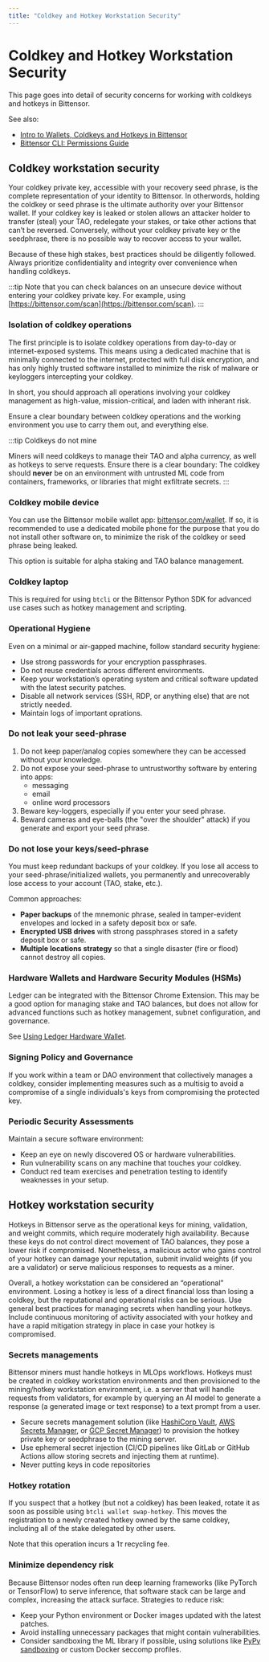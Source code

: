 ```yaml
---
title: "Coldkey and Hotkey Workstation Security"
---
```


# Coldkey and Hotkey Workstation Security

This page goes into detail of security concerns for working with coldkeys and hotkeys in Bittensor.

See also:

- [Intro to Wallets, Coldkeys and Hotkeys in Bittensor](./wallets)
- [Bittensor CLI: Permissions Guide](../btcli-permissions)

## Coldkey workstation security

Your coldkey private key, accessible with your recovery seed phrase, is the complete representation of your identity to Bittensor. In otherwords, holding the coldkey or seed phrase is the ultimate authority over your Bittensor wallet. If your coldkey key is leaked or stolen allows an attacker holder to transfer (steal) your TAO, redelegate your stakes, or take other actions that can’t be reversed. Conversely, without your coldkey private key or the seedphrase, there is no possible way to recover access to your wallet.

Because of these high stakes, best practices should be diligently followed. Always prioritize confidentiality and integrity over convenience when handling coldkeys.

:::tip
Note that you can check balances on an unsecure device without entering your coldkey private key. For example, using [https://bittensor.com/scan](https://bittensor.com/scan).
:::

### Isolation of coldkey operations

The first principle is to isolate coldkey operations from day-to-day or internet-exposed systems. This means using a dedicated machine that is minimally connected to the internet, protected with full disk encryption, and has only highly trusted software installed to minimize the risk of malware or keyloggers intercepting your coldkey.

In short, you should approach all operations involving your coldkey management as high-value, mission-critical, and laden with inherant risk.

Ensure a clear boundary between coldkey operations and the working environment you use to carry them out, and everything else. 

:::tip Coldkeys do not mine

Miners will need coldkeys to manage their TAO and alpha currency, as well as hotkeys to serve requests. Ensure there is a clear boundary: The coldkey should **never** be on an environment with untrusted ML code from containers, frameworks, or libraries that might exfiltrate secrets.
:::

### Coldkey mobile device

You can use the Bittensor mobile wallet app: [bittensor.com/wallet](https://bittensor.com/wallet). If so, it is recommended to use a dedicated mobile phone for the purpose that you do not install other software on, to minimize the risk of the coldkey or seed phrase being leaked.

This option is suitable for alpha staking and TAO balance management.

### Coldkey laptop

This is required for using `btcli` or the Bittensor Python SDK for advanced use cases such as hotkey management and scripting.

<!-- What is a minimal (?) recommended operating system for a bittensor coldkey workstation ??? -->
<!--  Is it possible to transfer an unsigned extrinsic to a USB key, plug that into your coldkey workstation, sign offline, then move the signed payload back to an online machine to broadcast it ???
 -->

### Operational Hygiene

Even on a minimal or air-gapped machine, follow standard security hygiene:
- Use strong passwords for your encryption passphrases.  
- Do not reuse credentials across different environments.  
- Keep your workstation’s operating system and critical software updated with the latest security patches.
- Disable all network services (SSH, RDP, or anything else) that are not strictly needed.
- Maintain logs of important oprations.

### Do not leak your seed-phrase

1. Do not keep paper/analog copies somewhere they can be accessed without your knowledge.
1. Do not expose your seed-phrase to untrustworthy software by entering into apps:
	- messaging
	- email
	- online word processors
1. Beware key-loggers, especially if you enter your seed phrase.
1. Beward cameras and eye-balls (the "over the shoulder" attack) if you generate and export your seed phrase.

### Do not lose your keys/seed-phrase

You must keep redundant backups of your coldkey. If you lose all access to your seed-phrase/initialized wallets, you permanently and unrecoverably lose access to your account (TAO, stake, etc.). 

Common approaches:
- **Paper backups** of the mnemonic phrase, sealed in tamper-evident envelopes and locked in a safety deposit box or safe.
- **Encrypted USB drives** with strong passphrases stored in a safety deposit box or safe.  
- **Multiple locations strategy** so that a single disaster (fire or flood) cannot destroy all copies.

### Hardware Wallets and Hardware Security Modules (HSMs)

Ledger can be integrated with the Bittensor Chrome Extension. This may be a good option for managing stake and TAO balances, but does not allow for advanced functions such as hotkey management, subnet configuration, and governance.

See [Using Ledger Hardware Wallet](../staking-and-delegation/using-ledger-hw-wallet).

<!-- Enterprise-level hardware security modules? Are there services where you store private keys for signing without every exposing them and the company is insured for your value with them, does that exist? Do people use it?

What about Hashicorp Vault? Can you use that with HSM? AWS CloudHSM or Azure Key Vault with HSM-backed keys? How would the integration with `btcli` go

See:

- [AWS CloudHSM documentation](https://aws.amazon.com/cloudhsm/)  
- Oblique reference to [HashiCorp Vault with HSM integration](https://developer.hashicorp.com/vault/docs/configuration/seal)
 -->

### Signing Policy and Governance

If you work within a team or DAO environment that collectively manages a coldkey, consider implementing measures such as a multisig to avoid a compromise of a single individuals's keys from compromising the protected key.

<!-- How to do this, Polkadot, EVM??? -->

### Periodic Security Assessments

Maintain a secure software environment:
- Keep an eye on newly discovered OS or hardware vulnerabilities.  
- Run vulnerability scans on any machine that touches your coldkey.  
- Conduct red team exercises and penetration testing to identify weaknesses in your setup.

## Hotkey workstation security

Hotkeys in Bittensor serve as the operational keys for mining, validation, and weight commits, which require moderately high availability. Because these keys do not control direct movement of TAO balances, they pose a lower risk if compromised. Nonetheless, a malicious actor who gains control of your hotkey can damage your reputation, submit invalid weights (if you are a validator) or serve malicious responses to requests as a miner.

Overall, a hotkey workstation can be considered an “operational” environment. Losing a hotkey is less of a direct financial loss than losing a coldkey, but the reputational and operational risks can be serious. Use general best practices for managing secrets when handling your hotkeys. Include continuous monitoring of activity associated with your hotkey and have a rapid mitigation strategy in place in case your hotkey is compromised.

### Secrets managements

Bittensor miners must handle hotkeys in MLOps workflows. Hotkeys must be created in coldkey workstation environments and then provisioned to the mining/hotkey workstation environment, i.e. a server that will handle requests from validators, for example by querying an AI model to generate a response (a generated image or text response) to a text prompt from a user.

- Secure secrets management solution (like [HashiCorp Vault](https://www.vaultproject.io/), [AWS Secrets Manager](https://aws.amazon.com/secrets-manager/), or [GCP Secret Manager](https://cloud.google.com/secret-manager)) to provision the hotkey private key or seedphrase to the mining server.
- Use ephemeral secret injection (CI/CD pipelines like GitLab or GitHub Actions allow storing secrets and injecting them at runtime).  
- Never putting keys in code repositories

<!-- What are best practices?   -->

<!--

### Monitoring and Logging

Need some input guidance here. But presumably validators would want some kind of monitoring to make sure their hotkey isn't being used to submit bogus weights, or that just that they aren't dropping out of consensus... 

miners too...

is there some way to monitor **all the activity** associated with a hotkey over the last period to use it for something like audit logging? Or how would one do that?


 -->

### Hotkey rotation

If you suspect that a hotkey (but not a coldkey) has been leaked, rotate it as soon as possible using `btcli wallet swap-hotkey`. This moves the registration to a newly created hotkey owned by the same coldkey, including all of the stake delegated by other users.

<!-- Fact check ^^ -->

Note that this operation incurs a $1 \tau$ recycling fee.


### Minimize dependency risk

Because Bittensor nodes often run deep learning frameworks (like PyTorch or TensorFlow) to serve inference, that software stack can be large and complex, increasing the attack surface. Strategies to reduce risk:
- Keep your Python environment or Docker images updated with the latest patches.  
- Avoid installing unnecessary packages that might contain vulnerabilities.  
- Consider sandboxing the ML library if possible, using solutions like [PyPy sandboxing](https://doc.pypy.org/en/latest/sandbox.html) or custom Docker seccomp profiles.  


<!-- ### Team Collaboration

In some Bittensor setups, a small group or an organization might manage a pool of validators/miners. How do you manage permissions over keys within your org? probably you should have a good strategy though. Like vault with permissions granted over a pool of hotkeys with access logged -->